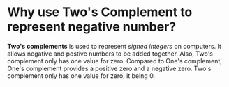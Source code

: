 # Why use Two's Complement to represent negative number?

**Two's complements** is used to represent _signed integers_ on computers. It allows negative and postive numbers to be added together. 
Also, Two's complement only has one value for zero. Compared to One's complement, One's complement provides a positive zero and a 
negative zero. Two's complement only has one value for zero, it being 0.
